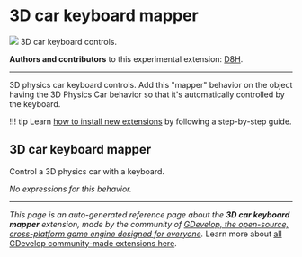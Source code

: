 # 3D car keyboard mapper

<img src="https://asset-resources.gdevelop.io/public-resources/Icons/Glyphster Pack/Master/SVG/Computers and Hardware/3e5871434a72821bf3ecb44a6857e62a438cf23dc8f95966f56ae97e95315468_Computers and Hardware_keyboard.svg" class="extension-icon"></img>
3D car keyboard controls.

**Authors and contributors** to this experimental extension: [D8H](https://gd.games/D8H).

---

3D physics car keyboard controls. Add this "mapper" behavior on the object having the 3D Physics Car behavior so that it's automatically controlled by the keyboard.

!!! tip
    Learn [how to install new extensions](/gdevelop5/extensions/search) by following a step-by-step guide.



## 3D car keyboard mapper 

Control a 3D physics car with a keyboard. 

_No expressions for this behavior._



---

*This page is an auto-generated reference page about the **3D car keyboard mapper** extension, made by the community of [GDevelop, the open-source, cross-platform game engine designed for everyone](https://gdevelop.io/).* Learn more about [all GDevelop community-made extensions here](/gdevelop5/extensions).